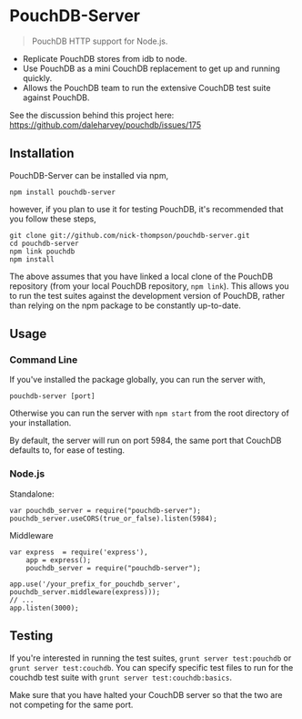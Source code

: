 # PouchDB-Server

>PouchDB HTTP support for Node.js.

* Replicate PouchDB stores from idb to node.
* Use PouchDB as a mini CouchDB replacement to get up and running quickly.
* Allows the PouchDB team to run the extensive CouchDB test suite against PouchDB.

See the discussion behind this project here: https://github.com/daleharvey/pouchdb/issues/175

## Installation

PouchDB-Server can be installed via npm,

```
npm install pouchdb-server
```

however, if you plan to use it for testing PouchDB, it's recommended that you
follow these steps,

```
git clone git://github.com/nick-thompson/pouchdb-server.git
cd pouchdb-server
npm link pouchdb
npm install
```

The above assumes that you have linked a local clone of the PouchDB repository
(from your local PouchDB repository, `npm link`).
This allows you to run the test suites against the development version of PouchDB,
rather than relying on the npm package to be constantly up-to-date.

## Usage

### Command Line

If you've installed the package globally, you can run the server with,

```
pouchdb-server [port]
```

Otherwise you can run the server with `npm start` from the root directory of
your installation.

By default, the server will run on port 5984, the same port that CouchDB 
defaults to, for ease of testing.

### Node.js

Standalone:

```
var pouchdb_server = require("pouchdb-server");
pouchdb_server.useCORS(true_or_false).listen(5984);
```

Middleware

```
var express  = require('express'),
    app = express();
    pouchdb_server = require("pouchdb-server");
    
app.use('/your_prefix_for_pouchdb_server', pouchdb_server.middleware(express)));
// ...
app.listen(3000);
```



## Testing

If you're interested in running the test suites, `grunt server test:pouchdb` or
`grunt server test:couchdb`. You can specify specific test files to run for
the couchdb test suite with `grunt server test:couchdb:basics`. 

Make sure that you have halted your CouchDB server so that the two are not
competing for the same port.

